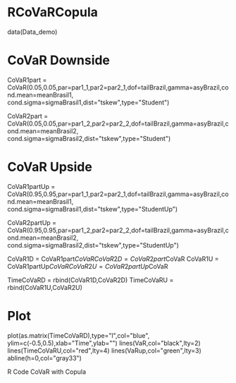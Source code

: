 # RCoVaRCopula
data(Data_demo)

# CoVaR Downside

CoVaR1part = CoVaR(0.05,0.05,par=par1_1,par2=par2_1,dof=tailBrazil,gamma=asyBrazil,cond.mean=meanBrasil1,
             cond.sigma=sigmaBrasil1,dist="tskew",type="Student")

CoVaR2part = CoVaR(0.05,0.05,par=par1_2,par2=par2_2,dof=tailBrazil,gamma=asyBrazil,cond.mean=meanBrasil2,
             cond.sigma=sigmaBrasil2,dist="tskew",type="Student")
# CoVaR Upside

CoVaR1partUp = CoVaR(0.95,0.95,par=par1_1,par2=par2_1,dof=tailBrazil,gamma=asyBrazil,cond.mean=meanBrasil1,
               cond.sigma=sigmaBrasil1,dist="tskew",type="StudentUp")

CoVaR2partUp = CoVaR(0.95,0.95,par=par1_2,par2=par2_2,dof=tailBrazil,gamma=asyBrazil,cond.mean=meanBrasil2,
               cond.sigma=sigmaBrasil2,dist="tskew",type="StudentUp")

CoVaR1D = CoVaR1part$CoVaR
CoVaR2D = CoVaR2part$CoVaR
CoVaR1U = CoVaR1partUp$CoVaR
CoVaR2U = CoVaR2partUp$CoVaR

TimeCoVaRD = rbind(CoVaR1D,CoVaR2D)
TimeCoVaRU = rbind(CoVaR1U,CoVaR2U)

# Plot
plot(as.matrix(TimeCoVaRD),type="l",col="blue",
     ylim=c(-0.5,0.5),xlab="Time",ylab="")
lines(VaR,col="black",lty=2)
lines(TimeCoVaRU,col="red",lty=4)
lines(VaRup,col="green",lty=3)
abline(h=0,col="gray33")

R Code CoVaR with Copula
